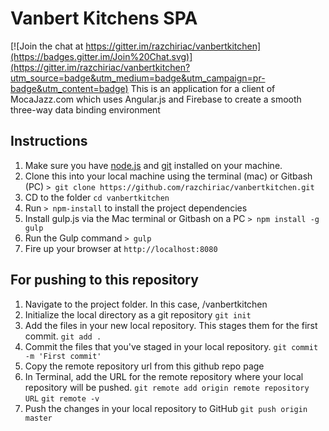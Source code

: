 # Vanbert Kitchens SPA

[![Join the chat at https://gitter.im/razchiriac/vanbertkitchen](https://badges.gitter.im/Join%20Chat.svg)](https://gitter.im/razchiriac/vanbertkitchen?utm_source=badge&utm_medium=badge&utm_campaign=pr-badge&utm_content=badge)
This is an application for a client of MocaJazz.com which uses Angular.js and Firebase to create a smooth three-way data binding environment

## Instructions
1. Make sure you have [node.js](http://nodejs.org/) and [git](http://git-scm.com/) installed on your machine.
2. Clone this into your local machine using the terminal (mac) or Gitbash (PC) `> git clone https://github.com/razchiriac/vanbertkitchen.git`
3. CD to the folder `cd vanbertkitchen`
4. Run `> npm-install` to install the project dependencies
5. Install gulp.js via the Mac terminal or Gitbash on a PC `> npm install -g gulp`
5. Run the Gulp command `> gulp`
6. Fire up your browser at `http://localhost:8080`

## For pushing to this repository
1. Navigate to the project folder. In this case, /vanbertkitchen
2. Initialize the local directory as a git repository `git init`
3. Add the files in your new local repository. This stages them for the first commit. `git add .`
4. Commit the files that you've staged in your local repository. `git commit -m 'First commit'`
5. Copy the remote repository url from this github repo page
6. In Terminal, add the URL for the remote repository where your local repository will be pushed. `git remote add origin remote repository URL` `git remote -v`
7. Push the changes in your local repository to GitHub `git push origin master`
